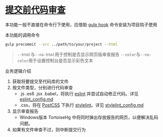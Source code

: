 [提交前代码审查](./gulp_precommit.md)
====

本功能一般不直接在命令行下使用，应借助 [gulp hook](./gulp_hook.md) 命令安装为项目钩子使用

本功能的调用命令

```bash
gulp precommit --src ../path/to/your/project --html
```
> `--html`与`--no-html`用于控制是否显示网页版审查报告
> `--color`与`--no-color`用于设置控制台是否显示彩色文本

业务逻辑介绍

1.  获取将要提交至代码库的文件
1.  按文件类型，分别进行代码审查
	* .js .es6 .jsx .babel，将执行 [eslint](http://cn.eslint.org/) 并尝试自动修正代码。详见 [eslint_config.md](./eslint_config.md)
	* .css，将在 [PostCSS](http://postcss.org/) 下执行 [stylelint](http://stylelint.io/)。详见 [stylelint_config.md](./stylelint_config.md)
1.  显示审查报告
	* Windows版本 TortoiseHg 中将同时弹出存放报告的网页，以便解决乱码问题。
1.  如果有文件审查不过，则中断提交行为
